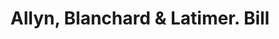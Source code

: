 ---
doi: 10.7916/D8W10HVV
date_other: '1880'
date_other_textual: 1880-1889
form: printed ephemera
genre:
- Invoices
name:
- Allyn, Blanchard & Latimer
object_in_context_url: https://biggert.cul.columbia.edu/items/view/ave_biggert_00067
subject_hierarchical_geographic:
- Hartford, Connecticut, United States
subject_name:
- Allyn, Blanchard & Latimer
title: Allyn, Blanchard & Latimer. Bill
sort_title: Allyn, Blanchard & Latimer. Bill
call_number: ave_biggert_00067
coordinates:
- 41.7625,-72.67416666666666
pid: ave_biggert_00067
identifiers: ave_biggert_00067
thumbnail: https://derivativo-3.library.columbia.edu/iiif/2/ldpd:342818/full/!256,256/0/native.jpg
permalink: "/items/ave_biggert_00067/"
layout: iiif-image-page
---